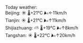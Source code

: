 Today weather:  
Beijing: ☀️   🌡️+21°C 🌬️←11km/h  
Tianjin: ☀️   🌡️+21°C 🌬️↑11km/h  
Shijiazhuang: ⛅️  🌡️+19°C 🌬️↑8km/h  
Tangshan: ☀️   🌡️+22°C 🌬️↑20km/h  
